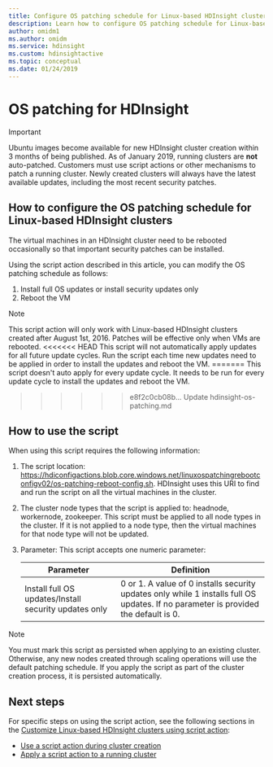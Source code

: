 ```yaml
---
title: Configure OS patching schedule for Linux-based HDInsight clusters - Azure
description: Learn how to configure OS patching schedule for Linux-based HDInsight clusters.
author: omidm1
ms.author: omidm
ms.service: hdinsight
ms.custom: hdinsightactive
ms.topic: conceptual
ms.date: 01/24/2019
---
```

# OS patching for HDInsight 

> [!IMPORTANT]
> Ubuntu images become available for new HDInsight cluster creation within 3 months of being published. As of January 2019, running clusters are **not** auto-patched. Customers must use script actions or other mechanisms to patch a running cluster. Newly created clusters will always have the latest available updates, including the most recent security patches.

## How to configure the OS patching schedule for Linux-based HDInsight clusters
The virtual machines in an HDInsight cluster need to be rebooted occasionally so that important security patches can be installed. 

Using the script action described in this article, you can modify the OS patching schedule as follows:
1. Install full OS updates or install security updates only
2. Reboot the VM

> [!NOTE]  
> This script action will only work with Linux-based HDInsight clusters created after August 1st, 2016. Patches will be effective only when VMs are rebooted. 
<<<<<<< HEAD
> This script will not automatically apply updates for all future update cycles. Run the script each time new updates need to be applied in order to install the updates and reboot the VM.
=======
> This script doesn't auto apply for every update cycle. It needs to be run for every update cycle to install the updates and reboot the VM.
>>>>>>> e8f2c0cb08b... Update hdinsight-os-patching.md

## How to use the script 

When using this script requires the following information:
1. The script location: https://hdiconfigactions.blob.core.windows.net/linuxospatchingrebootconfigv02/os-patching-reboot-config.sh.
 	HDInsight uses this URI to find and run the script on all the virtual machines in the cluster.
  
2. The cluster node types that the script is applied to: headnode, workernode, zookeeper. This script must be applied to all node types in the cluster. If it is not applied to a node type, then the virtual machines for that node type will not be updated.


3.  Parameter: This script accepts one numeric parameter:

    | Parameter | Definition |
    | --- | --- |
    | Install full OS updates/Install security updates only |0 or 1. A value of 0 installs security updates only while 1 installs full OS updates. If no parameter is provided the default is 0. |

> [!NOTE]  
> You must mark this script as persisted when applying to an existing cluster. Otherwise, any new nodes created through scaling operations will use the default patching schedule.  If you apply the script as part of the cluster creation process, it is persisted automatically.

## Next steps

For specific steps on using the script action, see the following sections in the [Customize Linux-based HDInsight clusters using script action](hdinsight-hadoop-customize-cluster-linux.md):

* [Use a script action during cluster creation](hdinsight-hadoop-customize-cluster-linux.md#use-a-script-action-during-cluster-creation)
* [Apply a script action to a running cluster](hdinsight-hadoop-customize-cluster-linux.md#apply-a-script-action-to-a-running-cluster)
